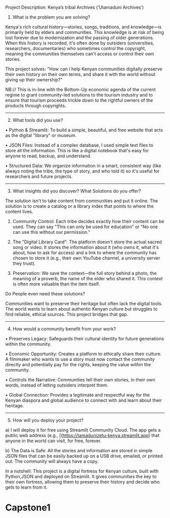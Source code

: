 Project Description: Kenya’s tribal Archives (‘Utamaduni Archives’)

1. What is the problem you are solving?
   
Kenya's rich cultural history—stories, songs, traditions, and knowledge—is primarily held by elders and communities. This knowledge is at risk of being lost forever due to modernization and the passing of older generations. When this history is recorded, it's often done by outsiders (universities, researchers, documentaries) who sometimes control the copyright, meaning the communities themselves can't access or control their own stories.

This project solves: "How can I help Kenyan communities digitally preserve their own history on their own terms, and share it with the world without giving up their ownership?"

NB://	This is in-line with the Bottom-Up economic agenda of the current regime to grant community-led solutions to the tourism industry and to ensure that tourism proceeds trickle down to the rightful owners of the products through copyrights.
________________________________________
2. What tools did you use?
   
•	Python & Streamlit: To build a simple, beautiful, and free website that acts as the digital "library" or museum.

•	JSON Files: Instead of a complex database, I used simple text files to store all the information. This is like a digital notebook that's easy for anyone to read, backup, and understand.

•	Structured Data: We organize information in a smart, consistent way (like always noting the tribe, the type of story, and who told it) so it's useful for researchers and future projects.
________________________________________
3. What insights did you discover? What Solutions do you offer?
   
The solution isn't to take content from communities and put it online. The solution is to create a catalog or a library index that points to where the content lives.

1.	Community Control: Each tribe decides exactly how their content can be used. They can say "This can only be used for education" or "No one can use this without our permission."
   
3.	The "Digital Library Card": The platform doesn't store the actual sacred song or video. It stores the information about it (who owns it, what it's about, how to ask for access) and a link to where the community has chosen to store it (e.g., their own YouTube channel, a university server they trust).
   
5.	Preservation: We save the context—the full story behind a photo, the meaning of a proverb, the name of the elder who shared it. This context is often more valuable than the item itself.
   
Do People even need these solutions?

Communities want to preserve their heritage but often lack the digital tools. The world wants to learn about authentic Kenyan culture but struggles to find reliable, ethical sources. This project bridges that gap.
________________________________________
4. How would a community benefit from your work?

•	Preserves Legacy: Safeguards their cultural identity for future generations within the community.

•	Economic Opportunity: Creates a platform to ethically share their culture. A filmmaker who wants to use a story must now contact the community directly and potentially pay for the rights, keeping the value within the community.

•	Controls the Narrative: Communities tell their own stories, in their own words, instead of letting outsiders interpret them.

•	Global Connection: Provides a legitimate and respectful way for the Kenyan diaspora and global audience to connect with and learn about their heritage.
________________________________________
5. How will you deploy your project?
 
a)	I will deploy it for free using Streamlit Community Cloud. The app gets a public web address (e.g., [(https://tamadunizetu-kenya.streamlit.app) that anyone in the world can visit, for free, forever.

b)	The Data is Safe: All the stories and information are stored in simple JSON files that can be easily backed up on a USB drive, emailed, or printed out. The community will always have a copy.

In a nutshell: This project is a digital fortress for Kenyan culture, built with Python,JSON and deployed on Streamlit. It gives communities the key to their own fortress, allowing them to preserve their history and decide who gets to learn from it.
# Capstone1
